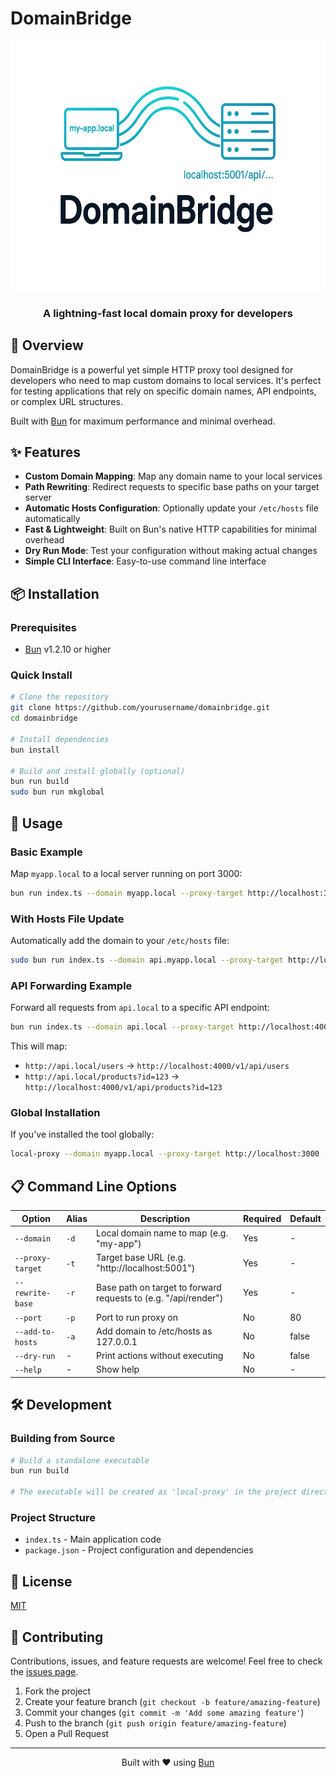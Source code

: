 # DomainBridge

<div align="center">
  <img src="./assets/logo.webp" alt="DomainBridge Logo" height="400">
  <h3>A lightning-fast local domain proxy for developers</h3>
</div>

## 🚀 Overview

DomainBridge is a powerful yet simple HTTP proxy tool designed for developers who need to map custom domains to local services. It's perfect for testing applications that rely on specific domain names, API endpoints, or complex URL structures.

Built with [Bun](https://bun.sh) for maximum performance and minimal overhead.

## ✨ Features

- **Custom Domain Mapping**: Map any domain name to your local services
- **Path Rewriting**: Redirect requests to specific base paths on your target server
- **Automatic Hosts Configuration**: Optionally update your `/etc/hosts` file automatically
- **Fast & Lightweight**: Built on Bun's native HTTP capabilities for minimal overhead
- **Dry Run Mode**: Test your configuration without making actual changes
- **Simple CLI Interface**: Easy-to-use command line interface

## 📦 Installation

### Prerequisites

- [Bun](https://bun.sh) v1.2.10 or higher

### Quick Install

```bash
# Clone the repository
git clone https://github.com/yourusername/domainbridge.git
cd domainbridge

# Install dependencies
bun install

# Build and install globally (optional)
bun run build
sudo bun run mkglobal
```

## 🔧 Usage

### Basic Example

Map `myapp.local` to a local server running on port 3000:

```bash
bun run index.ts --domain myapp.local --proxy-target http://localhost:3000 --rewrite-base /
```

### With Hosts File Update

Automatically add the domain to your `/etc/hosts` file:

```bash
sudo bun run index.ts --domain api.myapp.local --proxy-target http://localhost:8080 --rewrite-base /api --add-to-hosts
```

### API Forwarding Example

Forward all requests from `api.local` to a specific API endpoint:

```bash
bun run index.ts --domain api.local --proxy-target http://localhost:4000 --rewrite-base /v1/api
```

This will map:

- `http://api.local/users` → `http://localhost:4000/v1/api/users`
- `http://api.local/products?id=123` → `http://localhost:4000/v1/api/products?id=123`

### Global Installation

If you've installed the tool globally:

```bash
local-proxy --domain myapp.local --proxy-target http://localhost:3000 --rewrite-base /
```

## 📋 Command Line Options

| Option           | Alias | Description                                                     | Required | Default |
| ---------------- | ----- | --------------------------------------------------------------- | -------- | ------- |
| `--domain`       | `-d`  | Local domain name to map (e.g. "my-app")                        | Yes      | -       |
| `--proxy-target` | `-t`  | Target base URL (e.g. "http://localhost:5001")                  | Yes      | -       |
| `--rewrite-base` | `-r`  | Base path on target to forward requests to (e.g. "/api/render") | Yes      | -       |
| `--port`         | `-p`  | Port to run proxy on                                            | No       | 80      |
| `--add-to-hosts` | `-a`  | Add domain to /etc/hosts as 127.0.0.1                           | No       | false   |
| `--dry-run`      | -     | Print actions without executing                                 | No       | false   |
| `--help`         | -     | Show help                                                       | No       | -       |

## 🛠️ Development

### Building from Source

```bash
# Build a standalone executable
bun run build

# The executable will be created as 'local-proxy' in the project directory
```

### Project Structure

- `index.ts` - Main application code
- `package.json` - Project configuration and dependencies

## 📝 License

[MIT](LICENSE)

## 🤝 Contributing

Contributions, issues, and feature requests are welcome! Feel free to check the [issues page](https://github.com/yourusername/domainbridge/issues).

1. Fork the project
2. Create your feature branch (`git checkout -b feature/amazing-feature`)
3. Commit your changes (`git commit -m 'Add some amazing feature'`)
4. Push to the branch (`git push origin feature/amazing-feature`)
5. Open a Pull Request

---

<div align="center">
  <p>Built with ❤️ using <a href="https://bun.sh">Bun</a></p>
</div>
